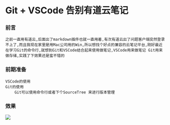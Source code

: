 # Git + VSCode 告别有道云笔记

### 前言

    之前一直用有道云,后面出了markdown插件也就一直用着,有次有道云出了问题客户端突然登录不上了,而且我现在家里是用Mac公司用的Win,所以想找个好点的兼容的云笔记平台,刚好最近在学习Git的命令行,就想到Git和VSCode结合起来使用做笔记,VSCode用来做笔记 Git用来做存储,实践了下效果还是蛮不错的

### 前期准备

    VSCode的使用
    Git的使用
        Git可以使用命令行或者下个SourceTree 来进行版本管理

### 效果

![](https://upload-images.jianshu.io/upload_images/61189-1c02d3bfcc8843cd.png)
